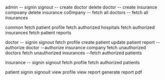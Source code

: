 admin
	-- signin
	signout
	-- create doctor
	delete doctor
	-- create insurance compoany
	delete insurance co0mpany
	-- fetch all doctors
	-- fetch all insurances
	
common
	fetch patient profile
	fetch authorized hospitals
	fetch authorized insurances
	fetch patient reports
	
doctor
	-- signin
	signout
	fetch profile
	create patient
	update patient report
	--authorize doctor
	--authorize insurance company
	fetch unauthorized doctors
	fetch unauthorized insurances
	--fetch authorized patients
	
insurance
	-- signin
	signout
	fetch profile
	fetch authorized patients
	
patient
	signin
	signouit
	view profile
	view report
	generate report pdf
	